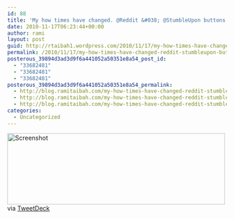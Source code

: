 ```yaml
---
id: 88
title: 'My how times have changed. @Reddit &#038; @StumbleUpon buttons are starting to replace @Digg CC:@gmc @kn0thing'
date: 2010-11-17T06:23:44+00:00
author: rami
layout: post
guid: http://rtaibah1.wordpress.com/2010/11/17/my-how-times-have-changed-reddit-stumbleupon-buttons-are-starting-to-replace-digg-ccgmc-kn0thing
permalink: /2010/11/17/my-how-times-have-changed-reddit-stumbleupon-buttons-are-starting-to-replace-digg-ccgmc-kn0thing/
posterous_39894d3ad3d9f6a441052a50351e8a54_post_id:
  - "33682481"
  - "33682481"
  - "33682481"
posterous_39894d3ad3d9f6a441052a50351e8a54_permalink:
  - http://blog.ramitaibah.com/my-how-times-have-changed-reddit-stumbleupon
  - http://blog.ramitaibah.com/my-how-times-have-changed-reddit-stumbleupon
  - http://blog.ramitaibah.com/my-how-times-have-changed-reddit-stumbleupon
categories:
  - Uncategorized
---
```

<div class='p_embed p_image_embed'>
  <a href="http://139.59.20.41/wp-content/uploads/2011/12/screenshot-scaled1000-1.png"><img alt="Screenshot" height="164" src="http://139.59.20.41/wp-content/uploads/2011/12/screenshot-scaled1000-1.png?w=300" width="500" /></a>
</div>

<div class="posterous_quote_citation">
  via <a href="http://tweetdeck.com">TweetDeck</a>
</div>